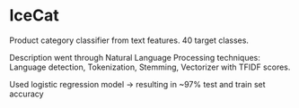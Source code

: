 # IceCat
Product category classifier from text features. 40 target classes.

Description went through Natural Language Processing techniques:
Language detection, Tokenization, Stemming, Vectorizer with TFIDF scores.

Used logistic regression model -> resulting in ~97% test and train set accuracy
